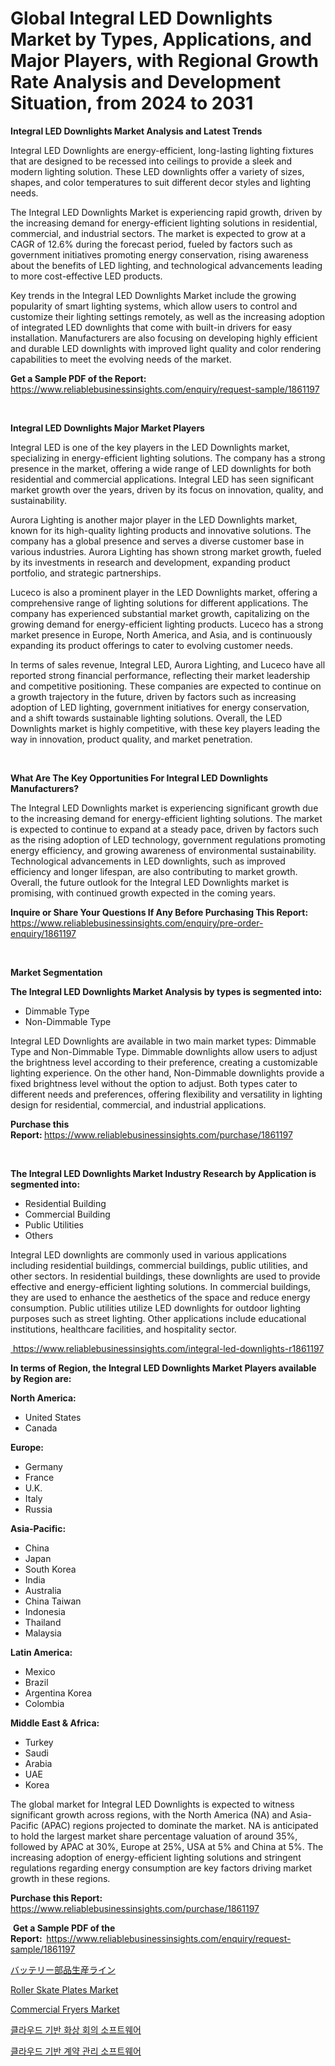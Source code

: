 <p><h1>Global Integral LED Downlights Market by Types, Applications, and Major Players, with Regional Growth Rate Analysis and Development Situation, from 2024 to 2031</h1></p><p><strong>Integral LED Downlights Market Analysis and Latest Trends</strong></p>
<p><p>Integral LED Downlights are energy-efficient, long-lasting lighting fixtures that are designed to be recessed into ceilings to provide a sleek and modern lighting solution. These LED downlights offer a variety of sizes, shapes, and color temperatures to suit different decor styles and lighting needs.</p><p>The Integral LED Downlights Market is experiencing rapid growth, driven by the increasing demand for energy-efficient lighting solutions in residential, commercial, and industrial sectors. The market is expected to grow at a CAGR of 12.6% during the forecast period, fueled by factors such as government initiatives promoting energy conservation, rising awareness about the benefits of LED lighting, and technological advancements leading to more cost-effective LED products.</p><p>Key trends in the Integral LED Downlights Market include the growing popularity of smart lighting systems, which allow users to control and customize their lighting settings remotely, as well as the increasing adoption of integrated LED downlights that come with built-in drivers for easy installation. Manufacturers are also focusing on developing highly efficient and durable LED downlights with improved light quality and color rendering capabilities to meet the evolving needs of the market.</p></p>
<p><strong>Get a Sample PDF of the Report:&nbsp;</strong> <a href="https://www.reliablebusinessinsights.com/enquiry/request-sample/1861197">https://www.reliablebusinessinsights.com/enquiry/request-sample/1861197</a></p>
<p>&nbsp;</p>
<p><strong>Integral LED Downlights Major Market Players</strong></p>
<p><p>Integral LED is one of the key players in the LED Downlights market, specializing in energy-efficient lighting solutions. The company has a strong presence in the market, offering a wide range of LED downlights for both residential and commercial applications. Integral LED has seen significant market growth over the years, driven by its focus on innovation, quality, and sustainability.</p><p>Aurora Lighting is another major player in the LED Downlights market, known for its high-quality lighting products and innovative solutions. The company has a global presence and serves a diverse customer base in various industries. Aurora Lighting has shown strong market growth, fueled by its investments in research and development, expanding product portfolio, and strategic partnerships.</p><p>Luceco is also a prominent player in the LED Downlights market, offering a comprehensive range of lighting solutions for different applications. The company has experienced substantial market growth, capitalizing on the growing demand for energy-efficient lighting products. Luceco has a strong market presence in Europe, North America, and Asia, and is continuously expanding its product offerings to cater to evolving customer needs.</p><p>In terms of sales revenue, Integral LED, Aurora Lighting, and Luceco have all reported strong financial performance, reflecting their market leadership and competitive positioning. These companies are expected to continue on a growth trajectory in the future, driven by factors such as increasing adoption of LED lighting, government initiatives for energy conservation, and a shift towards sustainable lighting solutions. Overall, the LED Downlights market is highly competitive, with these key players leading the way in innovation, product quality, and market penetration.</p></p>
<p>&nbsp;</p>
<p><strong>What Are The Key Opportunities For Integral LED Downlights Manufacturers?</strong></p>
<p><p>The Integral LED Downlights market is experiencing significant growth due to the increasing demand for energy-efficient lighting solutions. The market is expected to continue to expand at a steady pace, driven by factors such as the rising adoption of LED technology, government regulations promoting energy efficiency, and growing awareness of environmental sustainability. Technological advancements in LED downlights, such as improved efficiency and longer lifespan, are also contributing to market growth. Overall, the future outlook for the Integral LED Downlights market is promising, with continued growth expected in the coming years.</p></p>
<p><strong>Inquire or Share Your Questions If Any Before Purchasing This Report:</strong> <a href="https://www.reliablebusinessinsights.com/enquiry/pre-order-enquiry/1861197">https://www.reliablebusinessinsights.com/enquiry/pre-order-enquiry/1861197</a></p>
<p>&nbsp;</p>
<p><strong>Market Segmentation</strong></p>
<p><strong>The Integral LED Downlights Market Analysis by types is segmented into:</strong></p>
<p><ul><li>Dimmable Type</li><li>Non-Dimmable Type</li></ul></p>
<p><p>Integral LED Downlights are available in two main market types: Dimmable Type and Non-Dimmable Type. Dimmable downlights allow users to adjust the brightness level according to their preference, creating a customizable lighting experience. On the other hand, Non-Dimmable downlights provide a fixed brightness level without the option to adjust. Both types cater to different needs and preferences, offering flexibility and versatility in lighting design for residential, commercial, and industrial applications.</p></p>
<p><strong>Purchase this Report:&nbsp;</strong><a href="https://www.reliablebusinessinsights.com/purchase/1861197">https://www.reliablebusinessinsights.com/purchase/1861197</a></p>
<p>&nbsp;</p>
<p><strong>The Integral LED Downlights Market Industry Research by Application is segmented into:</strong></p>
<p><ul><li>Residential Building</li><li>Commercial Building</li><li>Public Utilities</li><li>Others</li></ul></p>
<p><p>Integral LED downlights are commonly used in various applications including residential buildings, commercial buildings, public utilities, and other sectors. In residential buildings, these downlights are used to provide effective and energy-efficient lighting solutions. In commercial buildings, they are used to enhance the aesthetics of the space and reduce energy consumption. Public utilities utilize LED downlights for outdoor lighting purposes such as street lighting. Other applications include educational institutions, healthcare facilities, and hospitality sector.</p></p>
<p><a href="https://www.reliablebusinessinsights.com/integral-led-downlights-r1861197">&nbsp;https://www.reliablebusinessinsights.com/integral-led-downlights-r1861197</a></p>
<p><strong>In terms of Region, the Integral LED Downlights Market Players available by Region are:</strong></p>
<p>
    <p> <strong> North America: </strong>
        <ul>
            <li>United States</li>
            <li>Canada</li>
        </ul>
        </p> 
    <p> <strong> Europe: </strong>
        <ul>
            <li>Germany</li>
            <li>France</li>
            <li>U.K.</li>
            <li>Italy</li>
            <li>Russia</li>
        </ul>
        </p> 
    <p> <strong> Asia-Pacific: </strong>
        <ul>
            <li>China</li>
            <li>Japan</li>
            <li>South Korea</li>
            <li>India</li>
            <li>Australia</li>
            <li>China Taiwan</li>
            <li>Indonesia</li>
            <li>Thailand</li>
            <li>Malaysia</li>
        </ul>
        </p> 
    <p> <strong> Latin America: </strong>
        <ul>
            <li>Mexico</li>
            <li>Brazil</li>
            <li>Argentina Korea</li>
            <li>Colombia</li>
        </ul>
        </p> 
    <p> <strong> Middle East & Africa: </strong>
        <ul>
            <li>Turkey</li>
            <li>Saudi</li>
            <li>Arabia</li>
            <li>UAE</li>
            <li>Korea</li>
        </ul>
    </p>
    </p>
<p><p>The global market for Integral LED Downlights is expected to witness significant growth across regions, with the North America (NA) and Asia-Pacific (APAC) regions projected to dominate the market. NA is anticipated to hold the largest market share percentage valuation of around 35%, followed by APAC at 30%, Europe at 25%, USA at 5% and China at 5%. The increasing adoption of energy-efficient lighting solutions and stringent regulations regarding energy consumption are key factors driving market growth in these regions.</p></p>
<p><strong>Purchase this Report: </strong><a href="https://www.reliablebusinessinsights.com/purchase/1861197">https://www.reliablebusinessinsights.com/purchase/1861197</a></p>
<p>&nbsp;<strong>Get a Sample PDF of the Report:&nbsp;&nbsp;</strong><a href="https://www.reliablebusinessinsights.com/enquiry/request-sample/1861197">https://www.reliablebusinessinsights.com/enquiry/request-sample/1861197</a></p>
<p><strong></strong></p>
<p><p><a href="https://github.com/DwightHuels1/Market-Research-Report-List-1/blob/main/8965993144264.md">バッテリー部品生産ライン</a></p><p><a href="https://github.com/lylyparadise/Market-Research-Report-List-3/blob/main/roller-skate-plates-market.md">Roller Skate Plates Market</a></p><p><a href="https://github.com/GroverBarry/Market-Research-Report-List-5/blob/main/commercial-fryers-market.md">Commercial Fryers Market</a></p><p><a href="https://github.com/amuji413411/Market-Research-Report-List-1/blob/main/6561191151998.md">클라우드 기반 화상 회의 소프트웨어</a></p><p><a href="https://github.com/msujons1512/Market-Research-Report-List-1/blob/main/6241591151997.md">클라우드 기반 계약 관리 소프트웨어</a></p></p>